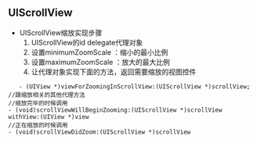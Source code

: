 ## UIScrollView
- UIScrollView缩放实现步骤
    1. UIScrollView的id<UISCrollViewDelegate> delegate代理对象
    2. 设置minimumZoomScale ：缩小的最小比例
    3. 设置maximumZoomScale ：放大的最大比例
    4. 让代理对象实现下面的方法，返回需要缩放的视图控件

```
   - (UIView *)viewForZoomingInScrollView:(UIScrollView *)scrollView;
//跟缩放相关的其他代理方法    
//缩放完毕的时候调用 
- (void)scrollViewWillBeginZooming:(UIScrollView *)scrollView withView:(UIView *)view
//正在缩放的时候调用
- (void)scrollViewDidZoom:(UIScrollView *)scrollView
```



